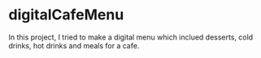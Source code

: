 # digitalCafeMenu
In this project, I tried to make a digital menu which inclued desserts, cold drinks, hot drinks and meals for a cafe.
